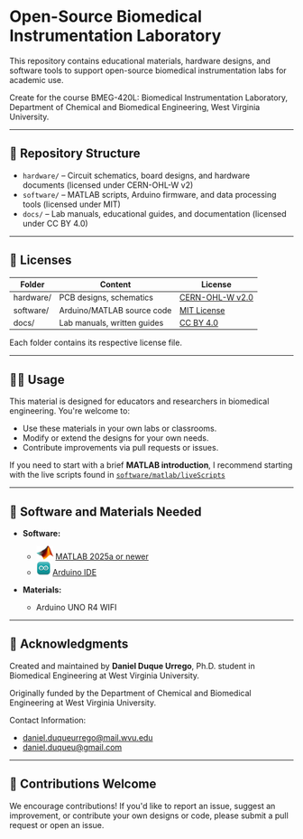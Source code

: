 # Open-Source Biomedical Instrumentation Laboratory

This repository contains educational materials, hardware designs, and software tools to support open-source biomedical instrumentation labs for academic use.

Create for the course BMEG-420L: Biomedical Instrumentation Laboratory, Department of Chemical and Biomedical Engineering, West Virginia University.

---

## 📂 Repository Structure

- `hardware/` – Circuit schematics, board designs, and hardware documents (licensed under CERN-OHL-W v2)
- `software/` – MATLAB scripts, Arduino firmware, and data processing tools (licensed under MIT)
- `docs/` – Lab manuals, educational guides, and documentation (licensed under CC BY 4.0)

---

## 🔐 Licenses

| Folder     | Content                            | License                          |
|------------|------------------------------------|----------------------------------|
| hardware/  | PCB designs, schematics            | [CERN-OHL-W v2.0](https://ohwr.org/project/cernohl/wikis/Documents/CERN-OHL-version-2) |
| software/  | Arduino/MATLAB source code         | [MIT License](https://opensource.org/licenses/MIT) |
| docs/      | Lab manuals, written guides        | [CC BY 4.0](https://creativecommons.org/licenses/by/4.0/) |

Each folder contains its respective license file.

---

## 👨‍🏫 Usage

This material is designed for educators and researchers in biomedical engineering. You're welcome to:
- Use these materials in your own labs or classrooms.
- Modify or extend the designs for your own needs.
- Contribute improvements via pull requests or issues.

If you need to start with a brief **MATLAB introduction**, I recommend starting with the live scripts found in [`software/matlab/liveScripts`](software/matlab/liveScripts/)



---

## 🧰 Software and Materials Needed
- **Software:**
  - <img src="images/Logos/MATLAB-Logo.png" alt="MATLAB Logo" width="30" height="24"/> [MATLAB 2025a or newer](https://www.mathworks.com/products/matlab.html)
  - <img src="images/Logos/Arduino_IDE_logo.svg" alt="Arduino IDE Logo" width="25" height="25"/> [Arduino IDE](https://www.arduino.cc/en/software/)

- **Materials:**
  - Arduino UNO R4 WIFI
 
--- 

## 🙏 Acknowledgments

Created and maintained by **Daniel Duque Urrego**, Ph.D. student in Biomedical Engineering at West Virginia University.

Originally funded by the Department of Chemical and Biomedical Engineering at West Virginia University.

Contact Information:
- daniel.duqueurrego@mail.wvu.edu
- daniel.duqueu@gmail.com

---

## 💬 Contributions Welcome

We encourage contributions! If you'd like to report an issue, suggest an improvement, or contribute your own designs or code, please submit a pull request or open an issue.
